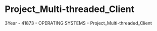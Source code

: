 # Project_Multi-threaded_Client
3Year - 41873 - OPERATING SYSTEMS - Project_Multi-threaded_Client



